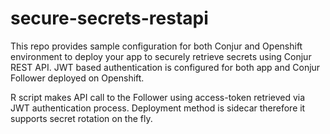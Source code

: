 # secure-secrets-restapi
This repo provides sample configuration for both Conjur and Openshift environment to deploy your app to securely retrieve secrets using Conjur REST API. JWT based authentication is configured for both app and Conjur Follower deployed on Openshift.

R script makes API call to the Follower using access-token retrieved via JWT authentication process. Deployment method is sidecar therefore it supports secret rotation on the fly.
